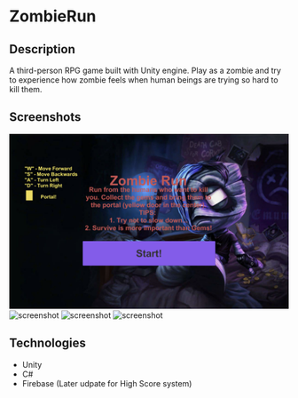 # ZombieRun

## Description
A third-person RPG game built with Unity engine. Play as a zombie and try to experience how zombie feels when human beings are trying so hard to kill them.

## Screenshots
![screenshot](./ReadMe/1.png)
![screenshot](./ReadMe/2.png)
![screenshot](./ReadMe/3.png)
![screenshot](./ReadMe/4.png)

## Technologies
* Unity
* C#
* Firebase (Later udpate for High Score system)